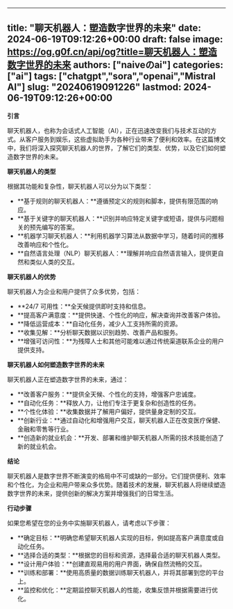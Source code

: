 
---
title: "聊天机器人：塑造数字世界的未来"
date: 2024-06-19T09:12:26+00:00
draft: false
image: https://og.g0f.cn/api/og?title=聊天机器人：塑造数字世界的未来
authors: ["naiveのai"]
categories: ["ai"]
tags: ["chatgpt","sora","openai","Mistral AI"]
slug: "20240619091226"
lastmod: 2024-06-19T09:12:26+00:00
---
**引言**

聊天机器人，也称为会话式人工智能（AI），正在迅速改变我们与技术互动的方式。从客户服务到娱乐，这些虚拟助手为各种行业带来了便利和效率。在这篇博文中，我们将深入探究聊天机器人的世界，了解它们的类型、优势，以及它们如何塑造数字世界的未来。

**聊天机器人的类型**

根据其功能和复杂性，聊天机器人可以分为以下类型：

- **基于规则的聊天机器人：**遵循预定义的规则和脚本，提供有限范围的响应。
- **基于关键字的聊天机器人：**识别并响应特定关键字或短语，提供与问题相关的预先编写的答案。
- **机器学习聊天机器人：**利用机器学习算法从数据中学习，随着时间的推移改善响应和个性化。
- **自然语言处理（NLP）聊天机器人：**理解并响应自然语言输入，提供更自然和类似人类的交互。

**聊天机器人的优势**

聊天机器人为企业和用户提供了众多优势，包括：

- **24/7 可用性：**全天候提供即时支持和信息。
- **提高客户满意度：**提供快速、个性化的响应，解决查询并改善客户体验。
- **降低运营成本：**自动化任务，减少人工支持所需的资源。
- **收集见解：**分析聊天数据以识别趋势、改善产品和服务。
- **增强可访问性：**为残障人士和其他可能难以通过传统渠道联系企业的用户提供支持。

**聊天机器人如何塑造数字世界的未来**

聊天机器人正在塑造数字世界的未来，通过：

- **改善客户服务：**提供全天候、个性化的支持，增强客户忠诚度。
- **自动化任务：**释放人力，让他们专注于更复杂和创造性的任务。
- **个性化体验：**收集数据并了解用户偏好，提供量身定制的交互。
- **创新行业：**通过自动化和增强用户交互，聊天机器人正在改变医疗保健、金融和零售等行业。
- **创造新的就业机会：**开发、部署和维护聊天机器人所需的技术技能创造了新的就业机会。

**结论**

聊天机器人是数字世界不断演变的格局中不可或缺的一部分。它们提供便利、效率和个性化，为企业和用户带来众多优势。随着技术的发展，聊天机器人将继续塑造数字世界的未来，提供创新的解决方案并增强我们的日常生活。

**行动步骤**

如果您希望在您的业务中实施聊天机器人，请考虑以下步骤：

- **确定目标：**明确您希望聊天机器人实现的目标，例如提高客户满意度或自动化任务。
- **选择合适的类型：**根据您的目标和资源，选择最合适的聊天机器人类型。
- **设计用户体验：**创建直观易用的用户界面，确保自然流畅的交互。
- **训练和部署：**使用高质量的数据训练聊天机器人，并将其部署到您的平台上。
- **监控和优化：**定期监控聊天机器人的性能，收集反馈并根据需要进行优化。